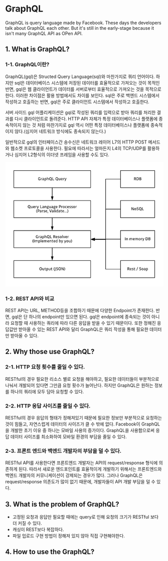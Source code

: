 # GraphQL
GraphQL is query language made by Facebook. These days the developers talk about GraphQL each other. But it's still in the early-stage because it isn't many GraphQL API as OPen API.

## 1. What is GraphQL?
### 1-1. GraphQL이란?
GraphQL(gql)은 Structed Query Language(sql)와 마찬가지로 쿼리 언어이다. 하지만 sql은 데이터베이스 시스템에 저장된 데이터를 효율적으로 가져오는 것이 목적인 반면, gql은 웹 클라이언트가 데이터를 서버로부터 효율적으로 가져오는 것을 목적으로 한다.
이러한 차이점은 활용 방법에서도 차이를 보인다. sql은 주로 백엔드 시스템에서 작성하고 호출하는 반면, gql은 주로 클라이언트 시스템에서 작성하고 호출한다.

서버 사이드 gql 어플리케이션은 gql로 작성된 쿼리를 입력으로 받아 쿼리를 처리한 결과를 다시 클라이언트로 돌려준다. HTTP API 자체가 특정 데이터베이스나 플랫폼에 종속적이지 않는 것 처럼 마찬가지로 gql 역시 어떤 특정 데이터베이스나 플랫폼에 종속적이지 않다.(심지어 네트워크 방식에도 종속되지 않는다.)

일반적으로 gql의 인터페이스간 송수신은 네트워크 레이어 L7의 HTTP POST 메서드와 웹소켓 프로토콜을 사용한다. 필요에 따라서는 얼마든지 L4의 TCP/UDP를 활용하거나 심지어 L2형식의 이더넷 프레임을 사용할 수도 있다.

![img.png](img/img0.png)

### 1-2. REST API와 비교
REST API는 URL, METHOD등을 조합하기 때문에 다양한 Endpoint가 존재한다. 반면, gql은 단 하나의 endpoint만 있으면 된다. gql은 endpoint에 종속되는 것이 아니라 요청할 때 사용하는 쿼리에 따라 다른 응답을 받을 수 있기 때문이다. 또한 정해진 응답값만 받아올 수 있는 REST API와 달리 GraphQL은 쿼리 작성을 통해 필요한 데이터만 받아올 수 있다.


## 2. Why those use GraphQL?

### 2-1. HTTP 요청 횟수를 줄일 수 있다.
RESTful의 경우 필요한 리소스 별로 요청을 해야하고, 필요한 데이터들이 부분적으로 나눠서 개발되어 있다면 그만큼 요청 횟수가 늘어난다. 하지만 GraphQL은 원하는 정보를 하나의 쿼리에 모두 담아 요청할 수 있다.

### 2-2. HTTP 응답 사이즈를 줄일 수 있다.
RESTful의 경우 응답의 형태가 정해져있기 때문에 필요한 정보만 부분적으로 요청하는 것이 힘들고, 자연스럽게 데이터의 사이즈가 클 수 밖에 없다. Facebook이 GraphQL을 개발한 초기 이유 중 하나는 모바일 사용의 증가이다. GraphQL을 사용함으로써 응답 데이터 사이즈를 최소화하여 모바일 환경의 부담을 줄일 수 있다.

### 2-3. 프론트 엔드와 백엔드 개발자의 부담을 덜 수 있다.
RESTful API를 사용한다면 프론트엔드 개발자는 API의 request/response 형식에 의존하게 된다. 따라서 새로운 엔드포인트를 효율적이게 개발하기 위해서는 프론트엔드와 백엔드 개발자의 커뮤니케이션이 강제되는 경우가 많다. 그러나 GraphQL은 request/response 의존도가 많이 없기 때문에, 개발자들이 API 개발 부담을 덜 수 있다.

## 3. What is the problem of GraphQL?

- 고정된 요청과 응답만 필요할 때에는 query로 인해 요청의 크기가 RESTful 보다 더 커질 수 있다.
- 캐싱이 REST보다 복잡하다.
- 파일 업로드 구현 방법이 정해져 있지 않아 직접 구현해야한다.

## 4. How to use the GraphQL?